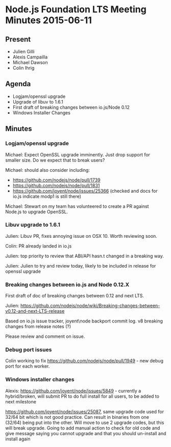 # Node.js Foundation LTS Meeting Minutes 2015-06-11

## Present

*  Julien Gilli
*  Alexis Campailla
*  Michael Dawson
*  Colin Ihrig

## Agenda

*  Logjam/openssl upgrade
*  Upgrade of libuv to 1.6.1
*  First draft of breaking changes between io.js/Node 0.12
*  Windows Installer Changes

## Minutes

###  Logjam/openssl upgrade

Michael: Expect OpenSSL upgrade imminently. Just drop support for smaller size. Do we expect that to break users?

Michael: should also consider including:

*  https://github.com/nodejs/node/pull/1739
*  https://github.com/nodejs/node/pull/1831
*  https://github.com/joyent/node/issues/25366  (checked and docs for io.js indicate modp1 is still there)

Michael: Stewart on my team has volunteered to create a PR against Node.js to upgrade OpenSSL.

### Libuv upgrade to 1.6.1

Julien: Libuv PR, fixes annoying issue on OSX 10. Worth reviewing soon.

Colin: PR already landed in io.js

Julien: top priority to review that ABI/API hasn.t changed in a breaking way.

Julien: Julien to try and review today, likely to be included in release for openssl upgrade

### Breaking changes between io.js and Node 0.12.X

First draft of doc of breaking changes between 0.12 and next LTS.

Julien: https://github.com/nodejs/node/wiki/Breaking-changes-between-v0.12-and-next-LTS-release

Based on io.js issue tracker, joyent\node backport commit log. v8 breaking changes from release notes (?)

Please review and comment on issue.

### Debug port issues

Colin working to fix https://github.com/nodejs/node/pull/1949 - new debug port for each worker.

### Windows installer changes

Alexis: https://github.com/joyent/node/issues/5849 - currently a hybrid/broken, will submit PR to do full install for all users, to be added to next milestone

https://github.com/joyent/node/issues/25087, same upgrade code used for 32/64 bit which is not good practice.  Can result in binaries from one (32/64) being put into the other.  Will move to use 2 upgrade codes, but this will break upgrade. Going to add manual action to check for old code and give message saying you cannot upgrade and that you should un-install and install again
